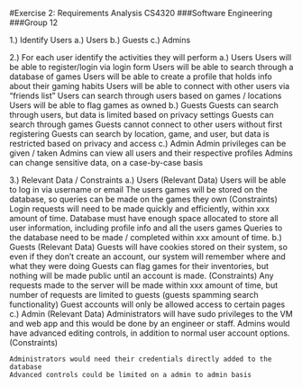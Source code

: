 #Exercise 2: Requirements Analysis CS4320
###Software Engineering
###Group 12 


1.) Identify Users 
  a.) Users
  b.) Guests
  c.) Admins

2.) For each user identify the activities they will perform
  a.) Users 
    Users will be able to register/login via login form
    Users will be able to search through a database of games
    Users will be able to create a profile that holds info about their gaming habits
    Users will be able to connect with other users via “friends list”
    Users can search through users based on games / locations
    Users will be able to flag games as owned
  b.) Guests
    Guests can search through users, but data is limited based on privacy settings
    Guests can search through games
    Guests cannot connect to other users without first registering
    Guests can search by location, game, and user, but data is restricted based on privacy and access
  c.) Admin
    Admin privileges can be given / taken
    Admins can view all users and their respective profiles
    Admins can change sensitive data, on a case-by-case basis

3.) Relevant Data / Constraints 
  a.) Users
    (Relevant Data) 
    Users will be able to log in via username or email
    The users games will be stored on the database, so queries can be made on the games they own
    (Constraints)
    Login requests will need to be made quickly and efficiently, within xxx amount of time.
    Database must have enough space allocated to store all user information, including profile info and all the users games
    Queries to the database need to be made / completed within xxx amount of time. b.) Guests
    (Relevant Data)
    Guests will have cookies stored on their system, so even if they don’t create an account, our system will remember where and what they were doing
    Guests can flag games for their inventories, but nothing will be made public until an account is made.
    (Constraints)
    Any requests made to the server will be made within xxx amount of time, but number of requests are limited to guests (guests spamming search functionality)
    Guest accounts will only be allowed access to certain pages c.) Admin
    (Relevant Data)
    Administrators will have sudo privileges to the VM and web app and this would be done by an engineer or staff.
    Admins would have advanced editing controls, in addition to normal user account options.
    (Constraints)


    Administrators would need their credentials directly added to the database
    Advanced controls could be limited on a admin to admin basis
